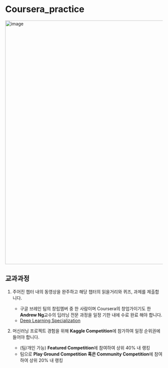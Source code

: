# Coursera_practice
<img width="778" alt="image" src="https://github.com/GIHng/Coursera_practice/assets/86722532/7bfd2fa1-16fd-422e-b11c-5c072cbfae15">


## 교과과정
1. 주어진 챕터 내의 동영상을 완주하고 해당 챕터의 읽을거리와 퀴즈, 과제를 제출합니다.
	- 구글 브레인 팀의 창립멤버 중 한 사람이며 Coursera의 창업가이기도 한 **Andrew Ng**교수의 딥러닝 전문 과정을 일정 기한 내에 수료 완료 해야 합니다. 
	- [Deep Learning Specialization](https://www.coursera.org/programs/learning-program-qth60/specializations/deep-learning)

2. 머신러닝 프로젝트 경험을 위해 **Kaggle Competition**에 참가하여 일정 순위권에 들어야 합니다.
	- (팀/개인 가능) **Featured Competition**에 참여하여 상위 40% 내 랭킹
	- 팀으로 **Play Ground Competition 혹은 Community Competition**에 참여하여 상위 20% 내 랭킹

